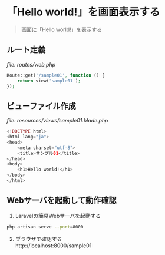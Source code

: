 # 「Hello world!」を画面表示する
> 画面に「Hello world!」を表示する

## ルート定義
_file: routes/web.php_
```php
Route::get('/sample01', function () {
    return view('sample01');
});
```

## ビューファイル作成
_file: resources/views/sample01.blade.php_
```php
<!DOCTYPE html>
<html lang="ja">
<head>
    <meta charset="utf-8">
    <title>サンプル01</title>
</head>
<body>
    <h1>Hello world!</h1>
</body>
</html>
```

## Webサーバを起動して動作確認
1. Laravelの簡易Webサーバを起動する
```sh
php artisan serve --port=8000
```
2. ブラウザで確認する  
http://localhost:8000/sample01
